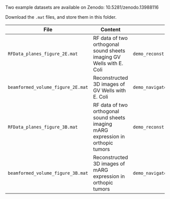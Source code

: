 Two example datasets are available on Zenodo: 10.5281/zenodo.13988116 

Download the `.mat` files, and store them in this folder.


| File                              | Content                                                                           | Use with                                    |
| --------------------------------- | --------------------------------------------------------------------------------- | ------------------------------------------- |
| `RFData_planes_figure_2E.mat`     | RF data of two orthogonal sound sheets imaging GV Wells with E. Coli              | `demo_reconstruct_orthogonal_NSSM_images.m` |
| `beamformed_volume_figure_2E.mat` | Reconstructed 3D images of GV Wells with E. Coli                                  | `demo_navigate_3D_NSSM_data.m`              |
| `RFData_planes_figure_3B.mat`     | RF data of two orthogonal sound sheets imaging mARG expression in orthopic tumors | `demo_reconstruct_orthogonal_NSSM_images.m` |
| `beamformed_volume_figure_3B.mat` | Reconstructed 3D images of mARG expression in orthopic tumors                     | `demo_navigate_3D_NSSM_data.m`              |

